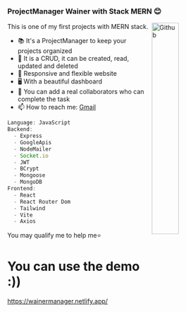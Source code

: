 ### ProjectManager Wainer with Stack MERN 😊

<img width="35%" align="right" alt="Github" src="https://c.tenor.com/41I-iMyClCgAAAAS/programmer-programming.gif" />

This is one of my first projects with MERN stack.

- 📚 It's a ProjectManager to keep your projects organized
- 📝 It is a CRUD, it can be created, read, updated and deleted
- 📱 Responsive and flexible website
- 🖥️ With a beautiful dashboard
- 👥 You can add a real collaborators who can complete the task
- 📫 How to reach me: [Gmail](mailto:ivancamposwainer@gmail.com)

```javascript
Language: JavaScript
Backend:
  - Express
  - GoogleApis
  - NodeMailer
  - Socket.io
  - JWT
  - BCrypt
  - Mongoose
  - MongoDB
Frontend:
  - React
  - React Router Dom
  - Tailwind
  - Vite
  - Axios
```

You may qualify me to help me⭐️ 

# You can use the demo :))
https://wainermanager.netlify.app/
